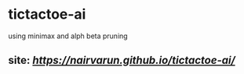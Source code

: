 # tictactoe-ai

using minimax and alph beta pruning

## site: *https://nairvarun.github.io/tictactoe-ai/*
